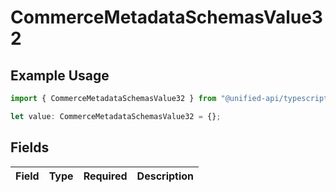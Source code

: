 # CommerceMetadataSchemasValue32

## Example Usage

```typescript
import { CommerceMetadataSchemasValue32 } from "@unified-api/typescript-sdk/sdk/models/shared";

let value: CommerceMetadataSchemasValue32 = {};
```

## Fields

| Field       | Type        | Required    | Description |
| ----------- | ----------- | ----------- | ----------- |